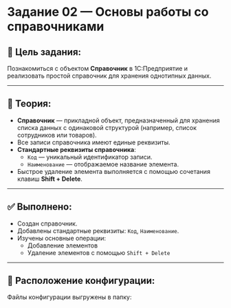 # Задание 02 — Основы работы со справочниками

## 📝 Цель задания:
Познакомиться с объектом **Справочник** в 1С:Предприятие и реализовать простой справочник для хранения однотипных данных.

---

## 📌 Теория:

- **Справочник** — прикладной объект, предназначенный для хранения списка данных с одинаковой структурой (например, список сотрудников или товаров).
- Все записи справочника имеют единые реквизиты.
- **Стандартные реквизиты справочника**:
  - `Код` — уникальный идентификатор записи.
  - `Наименование` — отображаемое название элемента.
- Быстрое удаление элемента выполняется с помощью сочетания клавиш **Shift + Delete**.

---

## ✅ Выполнено:

- Создан справочник.
- Добавлены стандартные реквизиты: `Код`, `Наименование`.
- Изучены основные операции:
  - Добавление элементов
  - Удаление элементов с помощью `Shift + Delete`

---

## 📂 Расположение конфигурации:

Файлы конфигурации выгружены в папку:

